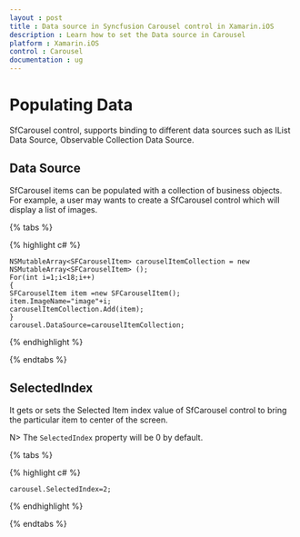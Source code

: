 ```yaml
---
layout : post
title : Data source in Syncfusion Carousel control in Xamarin.iOS
description : Learn how to set the Data source in Carousel 
platform : Xamarin.iOS
control : Carousel
documentation : ug
---
```


# Populating Data

SfCarousel control, supports binding to different data sources such as IList Data Source, Observable Collection Data Source.

## Data Source

SfCarousel items can be populated with a collection of business objects. For example, a user may wants to create a SfCarousel control which will display a list of images.

{% tabs %}

{% highlight c# %}

	NSMutableArray<SFCarouselItem> carouselItemCollection = new NSMutableArray<SFCarouselItem> ();
	For(int i=1;i<18;i++)
	{
	SFCarouselItem item =new SFCarouselItem();
	item.ImageName="image"+i;
	carouselItemCollection.Add(item);
	}
	carousel.DataSource=carouselItemCollection;
	
{% endhighlight %}

{% endtabs %}

## SelectedIndex

It gets or sets the Selected Item index value of SfCarousel control to bring the particular item to center of the screen.

N> The `SelectedIndex` property will be 0 by default.

{% tabs %}

{% highlight c# %}

	carousel.SelectedIndex=2;

{% endhighlight %}

{% endtabs %}

